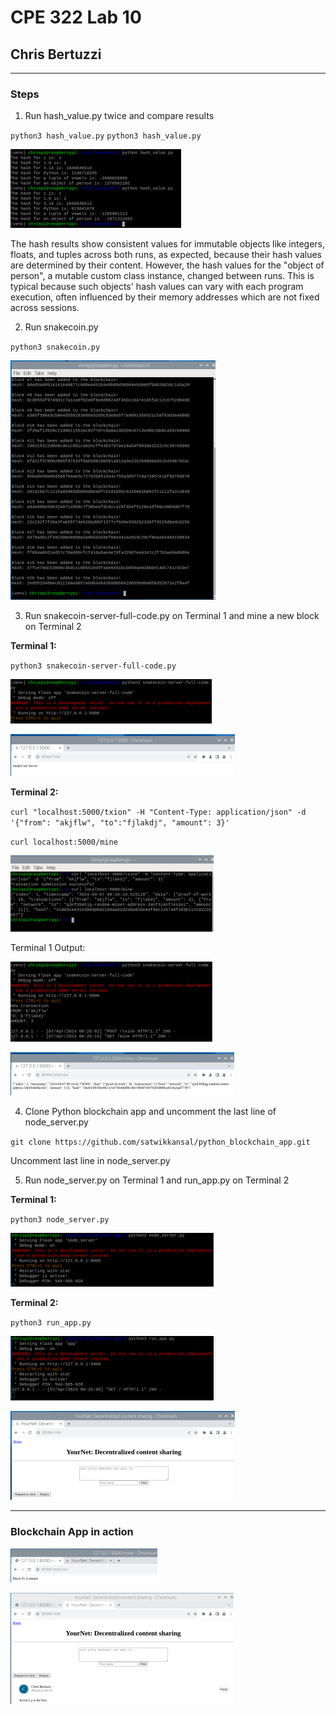 # CPE 322 Lab 10

## Chris Bertuzzi

---

### Steps

1. Run hash_value.py twice and compare results

`python3 hash_value.py`
`python3 hash_value.py`

![image](Images/Lab10/h2.png)


The hash results show consistent values for immutable objects like integers, floats, and tuples across both runs, as expected, because their hash values are determined by their content. However, the hash values for the "object of person", a mutable custom class instance, changed between runs. This is typical because such objects' hash values can vary with each program execution, often influenced by their memory addresses which are not fixed across sessions.

2. Run snakecoin.py

`python3 snakecoin.py`

![image](Images/Lab10/sc.png)

3. Run snakecoin-server-full-code.py on Terminal 1 and mine a new block on Terminal 2

**Terminal 1:**

`python3 snakecoin-server-full-code.py`

![image](Images/Lab10/t1.png)

![image](Images/Lab10/scs.png)

**Terminal 2:**

`curl "localhost:5000/txion" -H "Content-Type: application/json" -d '{"from": "akjflw", "to":"fjlakdj", "amount": 3}'`

`curl localhost:5000/mine`

![image](Images/Lab10/t2.png)

Terminal 1 Output:

![image](Images/Lab10/t1o.png)

![image](Images/Lab10/mine.png)

4. Clone Python blockchain app and uncomment the last line of node_server.py

`git clone https://github.com/satwikkansal/python_blockchain_app.git`

Uncomment last line in node_server.py

5. Run node_server.py on Terminal 1 and run_app.py on Terminal 2

**Terminal 1:**

`python3 node_server.py`

![image](Images/Lab10/ns.png)

**Terminal 2:**

`python3 run_app.py`

![image](Images/Lab10/ra.png)

![image](Images/Lab10/content.png)

---

### Blockchain App in action

![image](Images/Lab10/bl1.png)

![image](Images/Lab10/klu.png)
